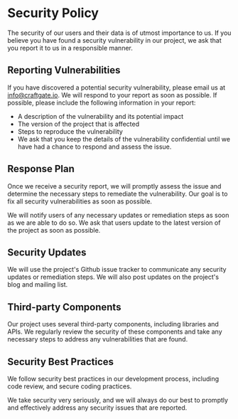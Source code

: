 # Security Policy

The security of our users and their data is of utmost importance to us. If you believe you have found a security
vulnerability in our project, we ask that you report it to us in a responsible manner.

## Reporting Vulnerabilities

If you have discovered a potential security vulnerability, please email us at info@craftgate.io. We will respond to
your report as soon as possible. If possible, please include the following information in your report:

* A description of the vulnerability and its potential impact
* The version of the project that is affected
* Steps to reproduce the vulnerability
* We ask that you keep the details of the vulnerability confidential until we have had a chance to respond and assess
  the
  issue.

## Response Plan

Once we receive a security report, we will promptly assess the issue and determine the necessary steps to remediate the
vulnerability. Our goal is to fix all security vulnerabilities as soon as possible.

We will notify users of any necessary updates or remediation steps as soon as we are able to do so. We ask that users
update to the latest version of the project as soon as possible.

## Security Updates

We will use the project's Github issue tracker to communicate any security updates or remediation steps. We will also
post updates on the project's blog and mailing list.

## Third-party Components

Our project uses several third-party components, including libraries and APIs. We regularly review the security of these
components and take any necessary steps to address any vulnerabilities that are found.

## Security Best Practices

We follow security best practices in our development process, including code review, and secure coding practices.

We take security very seriously, and we will always do our best to promptly and effectively address any security issues
that are reported.